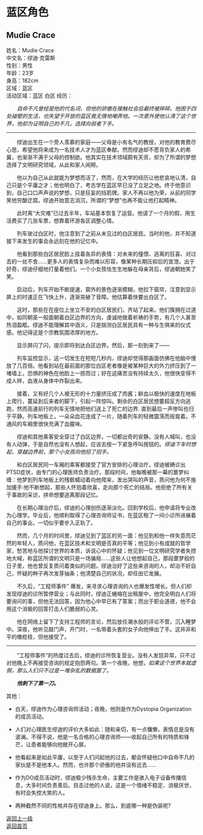 # 蓝区角色
## Mudie Crace

姓名：Mudie Crace  
中文名：缪迪·克雷斯  
性别：男性   
年龄：23岁    
身高：182cm   
区域：蓝区   
活动区域：蓝区 白区
经历：

&emsp;&emsp;*自命不凡曾经是他的代名词，但他的骄傲在接触社会后最终被摔碎。他困于四处碰壁的生活，也失望于开放的蓝区竟无情地嘲弄他。一次意外使他认清了这个世界，他却为证明自己的不凡，选择向弱者下手。*
* * *
&emsp;&emsp;缪迪出生在一个旁人羡慕的家庭——父母是小有名气的教授，对他的教育费尽心思，希望他将来成为一名技术人才为蓝区奉献。然而缪迪却不愿背负家人的希冀，也渐渐不满于父母的控制欲。他其实在技术领域颇有天资，却为了所谓的梦想选择了文明研究领域，从此和家人闹掰。

&emsp;&emsp;他以为自己从此就能为梦想而活了，然而，在大学的经历让他悲哀地认清，自己只是个平庸之才；他也明白了，考古学在蓝区早已没了立足之地。终于他意识到，自己口口声声说的梦想，只是狂妄的挡箭牌。家人不再以他为荣，从前的同学笑他穷酸迂腐。缪迪开始意志消沉，所谓的“梦想"也再不能让他打起精神。

&emsp;&emsp;此时离“大灾难”已过去半年，车站基本恢复了运营。他请了一个月的假，用生活费买了几张车票，想靠着环游各区调整心情。

&emsp;&emsp;列车驶过白区时，他注意到了之前从未见过的白区居民。当时的他，并不知道接下来发生的事会永远刻在他的记忆中。

&emsp;&emsp;他看到那些白区居民脸上挂着各异的表情：对未来的憧憬、逃离的狂喜、对过去的一丝不舍……更多人的表情复杂而难以形容，像某种长期压抑后的宣泄。出于好奇，缪迪仔细地打量着他们。一个小女孩怯生生地躲在母亲背后，缪迪朝她笑了笑。

&emsp;&emsp;启动后，列车开始不断提速，窗外的景色逐渐模糊，他拉下窗帘，注意到显示屏上的时速正在飞快上升，逐渐突破了音障。他估算着快要出白区了。

&emsp;&emsp;这时，那些在在座位上坐立不安的白区居民们，齐站了起来。他们簇拥在过道中，如同朝圣一般面朝着白区边界的方向，虔诚地做着祈祷的手势，有几个人甚至热泪盈眶。缪迪不能理解其中涵义，只是揣测白区居民具有一种与生俱来的仪式感。他记得这是个宗教氛围浓厚的地方。

&emsp;&emsp;显示屏闪了闪，提示即将到达白区边界。然后，那一刻到来了——

&emsp;&emsp;列车监控显示，这一切发生在短短几秒内，缪迪却觉得那画面仿佛在他脑中慢放了几百倍。他看到站在最前面的那位白区老者像是被某种巨大的外力挤压到了一堵墙上，恐惧的神色在他脸上一掠而过；好在这痛苦没有持续太久，他很快变得不成人样，血液从身体中炸裂出来。

&emsp;&emsp;接着，又有好几个人被无形的十力量挤压成了肉酱；鲜血以极快的速度在地板上爬行，蔓延到后来者的脚下，引起一阵惊叫。剩余的白区居民想要超反方向逃跑，然而高速前行的列车无情地把他们送上了死亡的边界. 直到最后一声惨叫也归于平静。列车地板上，一朵朵血花连成了一片，随着列车的轻微震荡而摇晃着。不通风的车厢里很快充满了血腥味。

&emsp;&emsp;缪迪和其他乘客安全穿过了白区边界，一切都出奇的安静。没有人喊叫，也没有人动弹，于是自然也没有人想起，应该去按一下紧急呼叫按钮的。*缪迪下车时想起，穿越边界前，那个小女孩向他招了招手。*

&emsp;&emsp;和白区居民同一车厢的乘客都接受了官方安排的心理治疗。缪迪被确诊出PTSD症状，由专门的心理医师负责治疗。那段时间，他每晚被那一幕的噩梦纠缠：他梦到列车地板上的残骸蠕动着向他爬来，发出哭叫的声音，质问他为何不施加援手:他不断想起，那些人怀抱着欣喜，走向那个死亡的结局。他拒绝了所有关于事故的采访，拼命想要逃离那段记忆。

&emsp;&emsp;在长期心理治疗后，缪迪的心理创伤逐渐淡化。回到学校后，他申请将专业改为心理学。毕业后，他顺利取得了心理咨询师证书，在蓝区租了一间小诊所进展着自己的事业。一切似乎要步入正轨了。

&emsp;&emsp;然而，几个月的时间里，缪迪见到了蓝区的另一面：他见到和他一样失意而茫然的年轻人，质问他，在蓝区技术和文明是否真的平等；他见到小有成就的哲学家，愁苦地与他探讨世界的本质，诉说心中的怀疑；他见到一位文明研究学者失控地大喊，称蓝区所谓的文明只是一场骗局……这些人让他想起自己，那段噩梦般的日子里，他也曾反复质问着类似的问题。缪迪治好了这些来咨询的人，却治不好自己，怀疑的种子再次发芽抽条；他清楚自己的状况，却任由它发展。

&emsp;&emsp;不久后，“工程师事件” 爆发，来寻求心理咨询的人也爆发性增长。但人们却发现缪迪的诊所暂停营业；与此同时，缪迪正蜷缩在出租屋中，他完全明白人们将要询问的事，但他无法回答，因为他心中早已有了答案；而出于职业道德，他不会用这个消极的回答打击人们脆弱的心灵。

&emsp;&emsp;他在网络上留下了支持工程师的言论，然后放任潮水般的评论不管，沉入睡梦中。深夜，他听见敲门声，开门时，一名带着头套的女子向他伸出了手。这并非和平的橄榄枝，但他接受了。
* * *
&emsp;&emsp;“工程师事件”的热度过去后，缪迪的诊所恢复营业。没有人发现异常，只不过对他晚上不再接受咨询的规定抱怨两句。第一个夜晚，他想，*如果这个世界本就虚假，那么人们只不过是一堆杂乱的数据罢了。*

&emsp;&emsp;***他刺下了第一刀。***

其他：

- 白天，缪迪作为心理咨询师活动；夜晚，他则是作为Dystopia Organization的成员活动。

- 人们对心理医生缪迪的评价大多如此：随和亲切，有一点慵懒，表情总是没有波澜。不得不说，他是一名合格的心理咨询师——收起自己所有的特质和锋芒，让患者能够向他敞开心扉。

- 他看起来是如此平庸，以至于人们问起他的过去，都会怀疑他口中自命不凡的家伙是不是他本人。然而，也许那个骄傲的他并没有远去……

- 作为DO成员活动时，缪迪极少残杀生命，主要工作是骇入电子设备传播信息，大多时间负责善后。目击过他的人说，这是一个情绪不稳定、消极厌世，有时会失控大笑的人。

- 两种截然不同的性格并存在缪迪身上。那么，到底哪一种是伪装呢?  
  
  
[返回上一级](https://drrlw.github.io/Character/%E8%93%9D%E5%8C%BA_%E8%A7%92%E8%89%B2)  
[返回首页](https://drrlw.github.io/index)  

<script src="https://utteranc.es/client.js"
        repo="drrlw/drrlw.github.io"
        issue-term="title"
        theme="github-light"
        crossorigin="anonymous"
        async>
</script>
